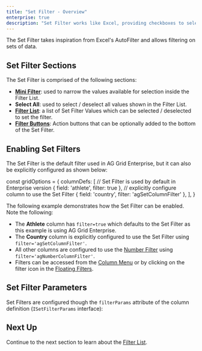 ```yaml
---
title: "Set Filter - Overview"
enterprise: true
description: "Set Filter works like Excel, providing checkboxes to select values from a set."
---
```


The Set Filter takes inspiration from Excel's AutoFilter and allows filtering on sets of data.

<image-caption src="filter-set/resources/set-filter.png" alt="Set Filter" width="28rem" centered="true"></image-caption>

## Set Filter Sections

The Set Filter is comprised of the following sections:

- **[Mini Filter](/filter-set-mini-filter/)**: used to narrow the values available for selection inside the Filter List.
- **Select All**: used to select / deselect all values shown in the Filter List.
- **[Filter List](/filter-set-filter-list/)**: a list of Set Filter Values which can be selected / deselected to set the filter.
- **[Filter Buttons](/filter-applying/#apply-clear-reset-and-cancel-buttons)**: Action buttons that can be optionally added to the bottom of the Set Filter.

## Enabling Set Filters

The Set Filter is the default filter used in AG Grid Enterprise, but it can also be explicitly configured as shown below:

<snippet>
const gridOptions = {
    columnDefs: [
        // Set Filter is used by default in Enterprise version
        { field: 'athlete', filter: true },
        // explicitly configure column to use the Set Filter
        { field: 'country', filter: 'agSetColumnFilter' },
    ],
}
</snippet>

The following example demonstrates how the Set Filter can be enabled. Note the following:

- The **Athlete** column has `filter=true` which defaults to the Set Filter as this example is using AG Grid Enterprise.
- The **Country** column is explicitly configured to use the Set Filter using `filter='agSetColumnFilter'`.
- All other columns are configured to use the [Number Filter](/filter-number/) using `filter='agNumberColumnFilter'`.
- Filters can be accessed from the [Column Menu](/column-menu/) or by clicking on the filter icon in the [Floating Filters](/floating-filters/).

<grid-example title='Enabling Set Filters' name='enabling-set-filters' type='generated' options='{ "enterprise": true, "exampleHeight": 565, "modules": ["clientside", "setfilter", "menu", "columnpanel"] }'></grid-example>

## Set Filter Parameters

Set Filters are configured though the `filterParams` attribute of the column definition (`ISetFilterParams` interface):

<interface-documentation interfaceName='ISetFilterParams' overrideSrc='filter-set/resources/set-filter-params.json' config='{"description":"", "sortAlphabetically":"true"}'></interface-documentation>

## Next Up

Continue to the next section to learn about the [Filter List](/filter-set-filter-list/).
